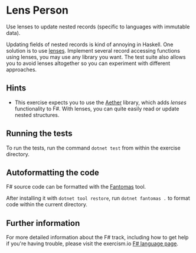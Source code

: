# Lens Person

Use lenses to update nested records (specific to languages with immutable data).

Updating fields of nested records is kind of annoying in Haskell. One solution
is to use [lenses](https://wiki.haskell.org/Lens).  Implement several record
accessing functions using lenses, you may use any library you want. The test
suite also allows you to avoid lenses altogether so you can experiment with
different approaches.

## Hints
- This exercise expects you to use the [Aether](https://xyncro.tech/aether/) library, which adds *lenses* functionality to F#. With lenses, you can quite easily read or update nested structures. 

## Running the tests

To run the tests, run the command `dotnet test` from within the exercise directory.

## Autoformatting the code

F# source code can be formatted with the [Fantomas](https://github.com/fsprojects/fantomas) tool.

After installing it with `dotnet tool restore`, run `dotnet fantomas .` to format code within the current directory.

## Further information

For more detailed information about the F# track, including how to get help if
you're having trouble, please visit the exercism.io [F# language page](http://exercism.io/languages/fsharp/resources).


